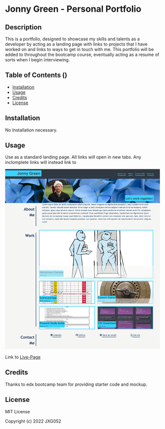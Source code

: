 # Jonny Green - Personal Portfolio

## Description

This is a portfolio, designed to showcase my skills and talents as a developer by acting as a landing page with links to projects that I have worked on and links to ways to get in touch with me. This portfolio will be added to throughout the bootcamp course, eventually acting as a resume of sorts when I begin interviewing. 


## Table of Contents ()

- [Installation](#installation)
- [Usage](#usage)
- [Credits](#credits)
- [License](#license)

## Installation

No Installation necessary. 

## Usage
Use as a standard landing page.
All links will open in new tabs. Any inclomplete links will instead link to

    
![alt text](images/screenshot.png)

Link to [Live-Page](https://jxg052.github.io/Jon-Green-Portfolio/)
   

## Credits

Thanks to edx bootcamp team for providing starter code and mockup. 

## License

MIT License

Copyright (c) 2022 JXG052
